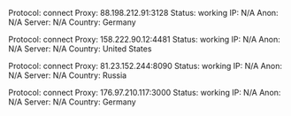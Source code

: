 Protocol: connect
Proxy: 88.198.212.91:3128
Status: working
IP: N/A
Anon: N/A
Server: N/A
Country: Germany

Protocol: connect
Proxy: 158.222.90.12:4481
Status: working
IP: N/A
Anon: N/A
Server: N/A
Country: United States

Protocol: connect
Proxy: 81.23.152.244:8090
Status: working
IP: N/A
Anon: N/A
Server: N/A
Country: Russia

Protocol: connect
Proxy: 176.97.210.117:3000
Status: working
IP: N/A
Anon: N/A
Server: N/A
Country: Germany

